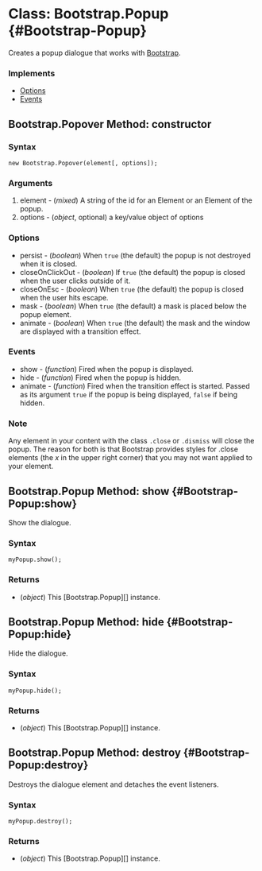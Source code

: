 Class: Bootstrap.Popup {#Bootstrap-Popup}
=============================

Creates a popup dialogue that works with [Bootstrap](http://twitter.github.com/bootstrap/#navigation).

### Implements

- [Options][]
- [Events][]

Bootstrap.Popover Method: constructor
-----------------------------

### Syntax

	new Bootstrap.Popover(element[, options]);

### Arguments

1. element - (*mixed*) A string of the id for an Element or an Element of the popup.
2. options - (*object*, optional) a key/value object of options

### Options

* persist - (*boolean*) When `true` (the default) the popup is not destroyed when it is closed.
* closeOnClickOut - (*boolean*) If `true` (the default) the popup is closed when the user clicks outside of it.
* closeOnEsc - (*boolean*) When `true` (the default) the popup is closed when the user hits escape.
* mask - (*boolean*) When `true` (the default) a mask is placed below the popup element.
* animate - (*boolean*) When `true` (the default) the mask and the window are displayed with a transition effect.

### Events

* show - (*function*) Fired when the popup is displayed.
* hide - (*function*) Fired when the popup is hidden.
* animate - (*function*) Fired when the transition effect is started. Passed as its argument `true` if the popup is being displayed, `false` if being hidden.

### Note

Any element in your content with the class `.close` or `.dismiss` will close the popup. The reason for both is that Bootstrap provides styles for .close elements (the *x* in the upper right corner) that you may not want applied to your element.


Bootstrap.Popup Method: show {#Bootstrap-Popup:show}
------------------------------------------------

Show the dialogue.

### Syntax

	myPopup.show();

### Returns

* (*object*) This [Bootstrap.Popup][] instance.

Bootstrap.Popup Method: hide {#Bootstrap-Popup:hide}
------------------------------------------------

Hide the dialogue.

### Syntax

	myPopup.hide();

### Returns

* (*object*) This [Bootstrap.Popup][] instance.

Bootstrap.Popup Method: destroy {#Bootstrap-Popup:destroy}
------------------------------------------------

Destroys the dialogue element and detaches the event listeners.

### Syntax

	myPopup.destroy();

### Returns

* (*object*) This [Bootstrap.Popup][] instance.

[Options]: http;//mootools.net/core/Class/Class.Extras#Options
[Events]: http;//mootools.net/core/Class/Class.Extras#Events